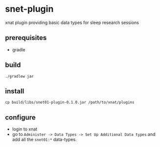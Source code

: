 # snet-plugin
xnat plugin providing basic data types for sleep research sessions

## prerequisites

* gradle

## build

```
./gradlew jar 
```

## install

```
cp build/libs/snet01-plugin-0.1.0.jar /path/to/xnat/plugins
```

## configure

* login to xnat
* go to `Administer -> Data Types -> Set Up Additional Data types` and add all the `snet01:*` data-types.
